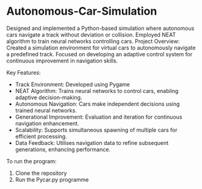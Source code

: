 # Autonomous-Car-Simulation
Designed and implemented a Python-based simulation where autonomous cars navigate a track without deviation or collision. Employed NEAT algorithm to train neural networks controlling cars.
Project Overview:
Created a simulation environment for virtual cars to autonomously navigate a predefined track. Focused on developing an adaptive control system for continuous improvement in navigation skills.

Key Features:
- Track Environment: Developed using Pygame 
- NEAT Algorithm: Trains neural networks to control cars, enabling adaptive decision-making.
- Autonomous Navigation: Cars make independent decisions using trained neural networks.
- Generational Improvement: Evaluation and iteration for continuous navigation enhancement.
- Scalability: Supports simultaneous spawning of multiple cars for efficient processing.
- Data Feedback: Utilises navigation data to refine subsequent generations, enhancing performance.

To run the program:
1. Clone the repository
2. Run the Pycar.py programme
